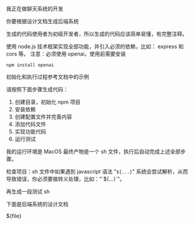 我正在做聊天系统的开发

你要根据设计文档生成后端系统

生成的代码使用者为初级开发者，所以生成的代码应该简单易懂，有完整注释。

使用 node.js 技术框架实现全部功能，并引入必须的依赖，比如： express 和 cors 等。
注意：必须使用 openai，使用前需要安装
```
npm install openai
```
初始化和执行过程参考文档中的示例

请按照下面步骤生成代码：
1. 创建目录，初始化 npm 项目
2. 安装依赖
3. 创建配置文件并完善内容
4. 添加代码文件
5. 实现功能代码
6. 运行测试

我的运行环境是 MacOS
最终产物是一个 sh 文件，执行后自动完成上述全部步骤。

检查项目：sh 文件中如果遇到 javascript 语法 "`${...}`" 系统会尝试解析，从而导致错误，你必须要做转义处理，比如："\`\$\{...\}\`"。

再生成一段测试 sh

下面是后端系统的设计文档

${file}
